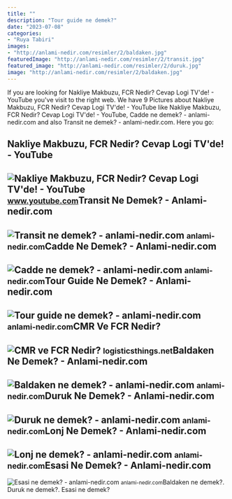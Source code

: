 ```yaml
---
title: ""
description: "Tour guide ne demek?"
date: "2023-07-08"
categories:
- "Ruya Tabiri"
images:
- "http://anlami-nedir.com/resimler/2/baldaken.jpg"
featuredImage: "http://anlami-nedir.com/resimler/2/transit.jpg"
featured_image: "http://anlami-nedir.com/resimler/2/duruk.jpg"
image: "http://anlami-nedir.com/resimler/2/baldaken.jpg"
---
```


If you are looking for Nakliye Makbuzu, FCR Nedir? Cevap Logi TV'de! - YouTube you've visit to the right web. We have 9 Pictures about Nakliye Makbuzu, FCR Nedir? Cevap Logi TV'de! - YouTube like Nakliye Makbuzu, FCR Nedir? Cevap Logi TV'de! - YouTube, Cadde ne demek? - anlami-nedir.com and also Transit ne demek? - anlami-nedir.com. Here you go:

Nakliye Makbuzu, FCR Nedir? Cevap Logi TV'de! - YouTube
-------------------------------------------------------

 ![Nakliye Makbuzu, FCR Nedir? Cevap Logi TV'de! - YouTube](https://i.ytimg.com/vi/-0hpHeuaPvY/maxresdefault.jpg) <small>www.youtube.com</small>Transit Ne Demek? - Anlami-nedir.com
------------------------------------

 ![Transit ne demek? - anlami-nedir.com](http://anlami-nedir.com/resimler/2/transit.jpg) <small>anlami-nedir.com</small>Cadde Ne Demek? - Anlami-nedir.com
----------------------------------

 ![Cadde ne demek? - anlami-nedir.com](http://anlami-nedir.com/resimler/1/cadde.jpg) <small>anlami-nedir.com</small>Tour Guide Ne Demek? - Anlami-nedir.com
---------------------------------------

 ![Tour guide ne demek? - anlami-nedir.com](https://anlami-nedir.com/resimler/2/tour-guide.jpg) <small>anlami-nedir.com</small>CMR Ve FCR Nedir?
-----------------

 ![CMR ve FCR Nedir?](https://i4.ytimg.com/vi/7aRMS28qwr0/hqdefault.jpg) <small>logisticsthings.net</small>Baldaken Ne Demek? - Anlami-nedir.com
-------------------------------------

 ![Baldaken ne demek? - anlami-nedir.com](http://anlami-nedir.com/resimler/2/baldaken.jpg) <small>anlami-nedir.com</small>Duruk Ne Demek? - Anlami-nedir.com
----------------------------------

 ![Duruk ne demek? - anlami-nedir.com](http://anlami-nedir.com/resimler/2/duruk.jpg) <small>anlami-nedir.com</small>Lonj Ne Demek? - Anlami-nedir.com
---------------------------------

 ![Lonj ne demek? - anlami-nedir.com](http://anlami-nedir.com/resimler/2/lonj.jpg) <small>anlami-nedir.com</small>Esasi Ne Demek? - Anlami-nedir.com
----------------------------------

 ![Esasi ne demek? - anlami-nedir.com](https://anlami-nedir.com/resimler/2/esasi.jpg) <small>anlami-nedir.com</small>Baldaken ne demek?. Duruk ne demek?. Esasi ne demek?
